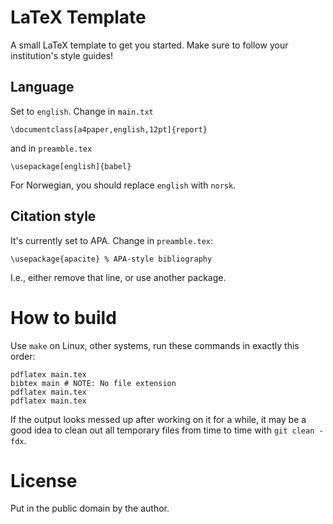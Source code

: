 LaTeX Template
==============

A small LaTeX template to get you started. Make sure to follow your
institution's style guides!

Language
--------

Set to `english`. Change in `main.txt`

    \documentclass[a4paper,english,12pt]{report}

and in `preamble.tex`

    \usepackage[english]{babel}

For Norwegian, you should replace `english` with `norsk`.

Citation style
--------------

It's currently set to APA. Change in `preamble.tex`:

    \usepackage{apacite} % APA-style bibliography

I.e., either remove that line, or use another package.

How to build
============

Use `make` on Linux, other systems, run these commands in exactly this order:

    pdflatex main.tex
    bibtex main # NOTE: No file extension
    pdflatex main.tex
    pdflatex main.tex

If the output looks messed up after working on it for a while, it may be a good
idea to clean out all temporary files from time to time with `git clean -fdx`.

License
=======

Put in the public domain by the author.
